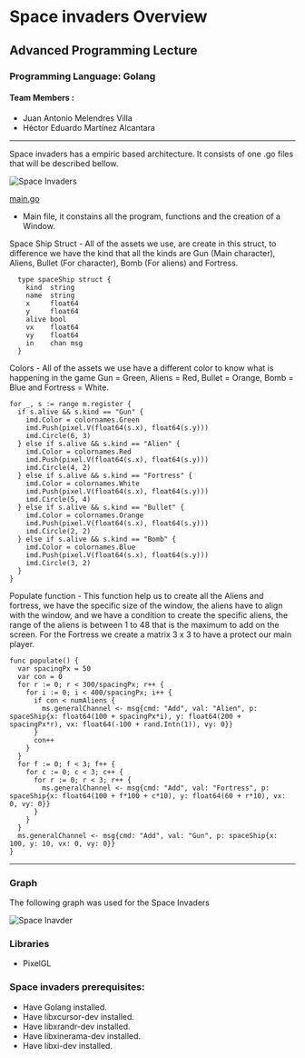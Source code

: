 # Space invaders Overview
## Advanced Programming Lecture

### Programming Language: Golang
#### Team Members :
* Juan Antonio Melendres Villa
* Héctor Eduardo Martínez Alcantara


************************

Space invaders has a empiric based architecture. It consists of one .go files that will be described bellow.

![Space Invaders](space-invaders.png)

[main.go](spaceInvadersWithGoRoutines)
- Main file, it constains all the program, functions and the creation of a Window.

Space Ship Struct - All of the assets we use, are create in this struct, to difference we have the kind that all the kinds are Gun (Main character), Aliens, Bullet (For character), Bomb (For aliens) and Fortress.

```
  type spaceShip struct {
    kind  string
    name  string
    x     float64
    y     float64
    alive bool
    vx    float64
    vy    float64
    in    chan msg
  }
```

Colors - All of the assets we use have a different color to know what is happening in the game Gun = Green, Aliens = Red, Bullet = Orange, Bomb = Blue and Fortress = White.

```
for _, s := range m.register {
  if s.alive && s.kind == "Gun" {
    imd.Color = colornames.Green
    imd.Push(pixel.V(float64(s.x), float64(s.y)))
    imd.Circle(6, 3)
  } else if s.alive && s.kind == "Alien" {
    imd.Color = colornames.Red
    imd.Push(pixel.V(float64(s.x), float64(s.y)))
    imd.Circle(4, 2)
  } else if s.alive && s.kind == "Fortress" {
    imd.Color = colornames.White
    imd.Push(pixel.V(float64(s.x), float64(s.y)))
    imd.Circle(5, 4)
  } else if s.alive && s.kind == "Bullet" {
    imd.Color = colornames.Orange
    imd.Push(pixel.V(float64(s.x), float64(s.y)))
    imd.Circle(2, 2)
  } else if s.alive && s.kind == "Bomb" {
    imd.Color = colornames.Blue
    imd.Push(pixel.V(float64(s.x), float64(s.y)))
    imd.Circle(3, 2)
  }
}
```

Populate function - This function help us to create all the Aliens and fortress, we have the specific size of the window, the aliens have to align with the window, and we have a condition to create the specific aliens, the range of the aliens is between 1 to 48 that is the maximum to add on the screen. For the Fortress we create a matrix 3 x 3 to have a protect our main player.

```
func populate() {
  var spacingPx = 50
  var con = 0
  for r := 0; r < 300/spacingPx; r++ {
    for i := 0; i < 400/spacingPx; i++ {
      if con < numAliens {
        ms.generalChannel <- msg{cmd: "Add", val: "Alien", p: spaceShip{x: float64(100 + spacingPx*i), y: float64(200 + spacingPx*r), vx: float64(-100 + rand.Intn(1)), vy: 0}}
      }
      con++
    }
  }
  for f := 0; f < 3; f++ {
    for c := 0; c < 3; c++ {
      for r := 0; r < 3; r++ {
        ms.generalChannel <- msg{cmd: "Add", val: "Fortress", p: spaceShip{x: float64(100 + f*100 + c*10), y: float64(60 + r*10), vx: 0, vy: 0}}
      }
    }
  }
  ms.generalChannel <- msg{cmd: "Add", val: "Gun", p: spaceShip{x: 100, y: 10, vx: 0, vy: 0}}
}
```

***************************

### Graph

The following graph was used for the Space Invaders

![Space Inavder](spaceInvader.png)

### Libraries
- PixelGL

### Space invaders prerequisites:
- Have Golang installed.
- Have libxcursor-dev installed.
- Have libxrandr-dev installed.
- Have libxinerama-dev installed.
- Have libxi-dev installed.